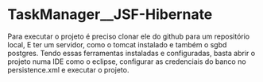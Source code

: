 # TaskManager__JSF-Hibernate

Para executar o projeto é preciso clonar ele do github para um repositório local, E ter um servidor, como o tomcat instalado e também o sgbd postgres. 
Tendo essas ferramentas instaladas e configuradas, basta abrir o projeto numa IDE como o eclipse, configurar as credenciais do banco no persistence.xml e executar o projeto.
